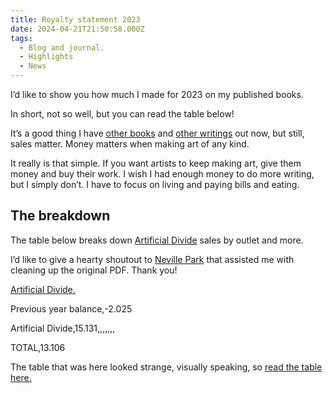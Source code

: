 ```yaml
---
title: Royalty statement 2023
date: 2024-04-21T21:50:58.000Z
tags:
  - Blog and journal.
  - Highlights
  - News
---
```


I’d like to show you how much I made for 2023 on my published books.

In short, not so well, but you can read the table below!

It’s a good thing I have [other books](/books) and [other writings](/writings) out now, but still, sales matter. Money matters when making art of any kind.

It really is that simple. If you want artists to keep making art, give them money and buy their work. I wish I had enough money to do more writing, but I simply don’t. I have to focus on living and paying bills and eating.

## The breakdown

The table below breaks down [Artificial Divide](/posts/4305) sales by outlet and more.

I’d like to give a hearty shoutout to [Neville Park](https://nevillepark.ca/) that assisted me with cleaning up the original PDF. Thank you!

[Artificial Divide.](/posts/4305)

Previous year balance,-2.025

Artificial Divide,15.131,,,,,,,

TOTAL,13.106

The table that was here looked strange, visually speaking, so [read the table here.](/Artificial-Divide-Earnings-breakdown.html)
